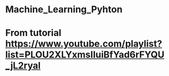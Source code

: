 # Machine_Learning_Pyhton

# From tutorial https://www.youtube.com/playlist?list=PLOU2XLYxmsIIuiBfYad6rFYQU_jL2ryal
